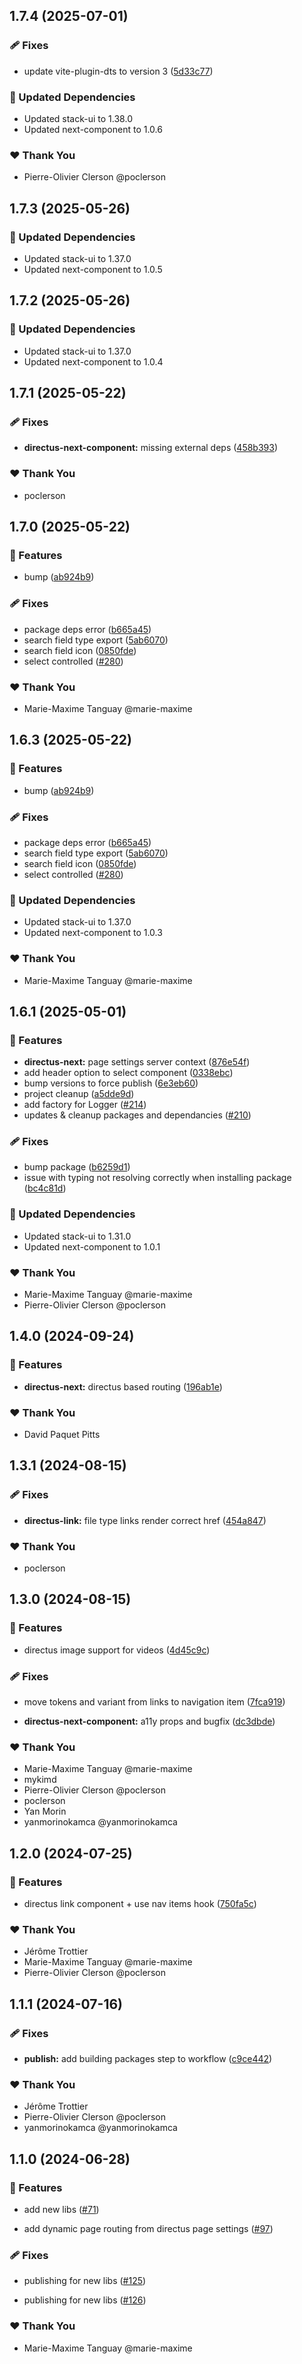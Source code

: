 ## 1.7.4 (2025-07-01)

### 🩹 Fixes

- update vite-plugin-dts to version 3 ([5d33c77](https://github.com/OKAMca/stack/commit/5d33c77))

### 🧱 Updated Dependencies

- Updated stack-ui to 1.38.0
- Updated next-component to 1.0.6

### ❤️ Thank You

- Pierre-Olivier Clerson @poclerson

## 1.7.3 (2025-05-26)

### 🧱 Updated Dependencies

- Updated stack-ui to 1.37.0
- Updated next-component to 1.0.5

## 1.7.2 (2025-05-26)

### 🧱 Updated Dependencies

- Updated stack-ui to 1.37.0
- Updated next-component to 1.0.4

## 1.7.1 (2025-05-22)

### 🩹 Fixes

- **directus-next-component:** missing external deps ([458b393](https://github.com/OKAMca/stack/commit/458b393))

### ❤️ Thank You

- poclerson

## 1.7.0 (2025-05-22)

### 🚀 Features

- bump ([ab924b9](https://github.com/OKAMca/stack/commit/ab924b9))

### 🩹 Fixes

- package deps error ([b665a45](https://github.com/OKAMca/stack/commit/b665a45))
- search field type export ([5ab6070](https://github.com/OKAMca/stack/commit/5ab6070))
- search field icon ([0850fde](https://github.com/OKAMca/stack/commit/0850fde))
- select controlled ([#280](https://github.com/OKAMca/stack/pull/280))

### ❤️ Thank You

- Marie-Maxime Tanguay @marie-maxime

## 1.6.3 (2025-05-22)

### 🚀 Features

- bump ([ab924b9](https://github.com/OKAMca/stack/commit/ab924b9))

### 🩹 Fixes

- package deps error ([b665a45](https://github.com/OKAMca/stack/commit/b665a45))
- search field type export ([5ab6070](https://github.com/OKAMca/stack/commit/5ab6070))
- search field icon ([0850fde](https://github.com/OKAMca/stack/commit/0850fde))
- select controlled ([#280](https://github.com/OKAMca/stack/pull/280))

### 🧱 Updated Dependencies

- Updated stack-ui to 1.37.0
- Updated next-component to 1.0.3

### ❤️ Thank You

- Marie-Maxime Tanguay @marie-maxime

## 1.6.1 (2025-05-01)

### 🚀 Features

- **directus-next:** page settings server context ([876e54f](https://github.com/OKAMca/stack/commit/876e54f))
- add header option to select component ([0338ebc](https://github.com/OKAMca/stack/commit/0338ebc))
- bump versions to force publish ([6e3eb60](https://github.com/OKAMca/stack/commit/6e3eb60))
- project cleanup ([a5dde9d](https://github.com/OKAMca/stack/commit/a5dde9d))
- add factory for Logger ([#214](https://github.com/OKAMca/stack/pull/214))
- updates & cleanup packages and dependancies ([#210](https://github.com/OKAMca/stack/pull/210))

### 🩹 Fixes

- bump package ([b6259d1](https://github.com/OKAMca/stack/commit/b6259d1))
- issue with typing not resolving correctly when installing package ([bc4c81d](https://github.com/OKAMca/stack/commit/bc4c81d))

### 🧱 Updated Dependencies

- Updated stack-ui to 1.31.0
- Updated next-component to 1.0.1

### ❤️ Thank You

- Marie-Maxime Tanguay @marie-maxime
- Pierre-Olivier Clerson @poclerson

## 1.4.0 (2024-09-24)


### 🚀 Features

- **directus-next:** directus based routing ([196ab1e](https://github.com/OKAMca/stack/commit/196ab1e))


### ❤️  Thank You

- David Paquet Pitts

## 1.3.1 (2024-08-15)


### 🩹 Fixes

- **directus-link:** file type links render correct href ([454a847](https://github.com/OKAMca/stack/commit/454a847))


### ❤️  Thank You

- poclerson

## 1.3.0 (2024-08-15)


### 🚀 Features

- directus image support for videos ([4d45c9c](https://github.com/OKAMca/stack/commit/4d45c9c))


### 🩹 Fixes

- move tokens and variant from links to navigation item ([7fca919](https://github.com/OKAMca/stack/commit/7fca919))

- **directus-next-component:** a11y props and bugfix ([dc3dbde](https://github.com/OKAMca/stack/commit/dc3dbde))


### ❤️  Thank You

- Marie-Maxime Tanguay @marie-maxime
- mykimd
- Pierre-Olivier Clerson @poclerson
- poclerson
- Yan Morin
- yanmorinokamca @yanmorinokamca

## 1.2.0 (2024-07-25)


### 🚀 Features

- directus link component + use nav items hook ([750fa5c](https://github.com/OKAMca/stack/commit/750fa5c))


### ❤️  Thank You

- Jérôme Trottier
- Marie-Maxime Tanguay @marie-maxime
- Pierre-Olivier Clerson @poclerson

## 1.1.1 (2024-07-16)


### 🩹 Fixes

- **publish:** add building packages step to workflow ([c9ce442](https://github.com/OKAMca/stack/commit/c9ce442))


### ❤️  Thank You

- Jérôme Trottier
- Pierre-Olivier Clerson @poclerson
- yanmorinokamca @yanmorinokamca

## 1.1.0 (2024-06-28)


### 🚀 Features

- add new libs ([#71](https://github.com/OKAMca/stack/pull/71))

- add dynamic page routing from directus page settings ([#97](https://github.com/OKAMca/stack/pull/97))


### 🩹 Fixes

- publishing for new libs ([#125](https://github.com/OKAMca/stack/pull/125))

- publishing for new libs ([#126](https://github.com/OKAMca/stack/pull/126))


### ❤️  Thank You

- Marie-Maxime Tanguay @marie-maxime